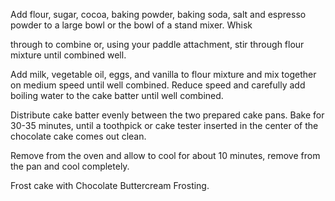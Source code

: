 Add flour, sugar, cocoa, baking powder, baking soda, salt and espresso powder to a large bowl or the bowl of a stand mixer. Whisk 


through to combine or, using your paddle attachment, stir through flour mixture until combined well.


Add milk, vegetable oil, eggs, and vanilla to flour mixture and mix together on medium speed until well combined. Reduce speed and carefully add boiling water to the cake batter until well combined.

Distribute cake batter evenly between the two prepared cake pans. Bake for 30-35 minutes, until a toothpick or cake tester inserted in the center of the chocolate cake comes out clean.


Remove from the oven and allow to cool for about 10 minutes, remove from the pan and cool completely.


Frost cake with Chocolate Buttercream Frosting.